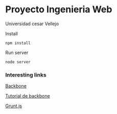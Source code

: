 Proyecto Ingenieria Web
=====

Universidad cesar Vellejo

Install

	npm install 

Run server

	node server

### Interesting links

[Backbone](backbonejs.org)

[Tutorial de backbone](https://github.com/addyosmani/backbone-fundamentals/blob/gh-pages/backbone-fundamentals.md)

[Grunt.js](http://gruntjs.com/getting-started)
